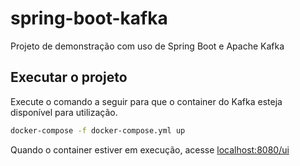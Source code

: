 # spring-boot-kafka
Projeto de demonstração com uso de Spring Boot e Apache Kafka

## Executar o projeto

Execute o comando a seguir para que o container do Kafka esteja disponível
para utilização.

```bash
docker-compose -f docker-compose.yml up 
```

Quando o container estiver em execução, acesse [localhost:8080/ui]()